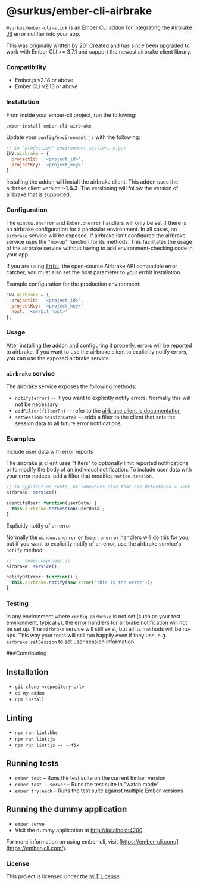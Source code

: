 # @surkus/ember-cli-airbrake

`@surkus/ember-cli-slick` is an [Ember CLI](http://www.ember-cli.com/) addon for integrating the [Airbrake JS](https://github.com/airbrake/airbrake-js) error notifier into your app.

This was originally written by [201 Created](https://github.com/201-created/ember-cli-airbrake) and has since been upgraded to work with Ember CLI >= 3.7.1 and support the newest airbrake client library.

### Compatibility

* Ember.js v2.18 or above
* Ember CLI v2.13 or above

### Installation

From inside your ember-cli project, run the following:

```bash
ember install ember-cli-airbrake
```

 Update your `config/environment.js` with the following:

```javascript
// in "production" environment section, e.g.:
ENV.airbrake = {
  projectId:  '<project_id>',
  projectKey: '<project_key>'
}
```

Installing the addon will install the airbrake client. This addon uses the airbrake client version **~1.6.3**. The versioning will follow the version of airbrake that is supported.

### Configuration

The `window.onerror` and `Ember.onerror` handlers will only be set if there is an airbrake configuration for a particular environment.
In all cases, an `airbrake` service will be exposed. If airbrake isn't configured the airbrake service uses the "no-op" function for its methods. This facilitates the usage of the airbrake service without having to add environment-checking code in your app.

If you are using [Errbit](https://github.com/errbit/errbit), the open-source Airbrake API compatible error catcher, you must also set the host parameter to your errbit installation.

Example configuration for the production environment:
```javascript
ENV.airbrake = {
  projectId:  '<project_id>',
  projectKey: '<project_key>'
  host: '<errbit_host>'
};
```

### Usage

After installing the addon and configuring it properly, errors will be reported to airbrake.
If you want to use the airbrake client to explicitly notify errors, you can use the exposed airbrake service.

### `airbrake` service

The airbrake service exposes the following methods:

  * `notify(error)` -- if you want to explicitly notify errors. Normally this will not be necessary
  * `addFilter(filterFn)` -- refer to the [airbrake client js documentation](https://github.com/airbrake/airbrake-js)
  * `setSession(sessionData)` -- adds a filter to the client that sets the session data to all future error notifications

### Examples

Include user data with error reports

The airbrake js client uses "filters" to optionally limit reported notifications or to modify the body of an individual notification.
To include user data with your error notices, add a filter that modifies `notice.session`.

```javascript
// in application route, or somewhere else that has determined a user is logged in
airbrake: service(),

identifyUser: function(userData) {
  this.airbrake.setSession(userData);
}
```

Explicitly notify of an error

Normally the `window.onerror` or `Ember.onerror` handlers will do this for you, but if you want to
explicitly notify of an error, use the airbrake service's `notify` method:

```javascript
// ... some-component.js
airbrake: service(),

notifyOfError: function() {
  this.airbrake.notify(new Error('this is the error'));
}
```

### Testing

In any environment where `config.airbrake` is not set (such as your test environment, typically),
the error handlers for airbrake notification will not be set up. The `airbrake` service will still
exist, but all its methods will be no-ops. This way your tests will still run happily even
if they use, e.g. `airbrake.setSession` to set user session information.


###Contributing

## Installation

* `git clone <repository-url>`
* `cd my-addon`
* `npm install`

## Linting

* `npm run lint:hbs`
* `npm run lint:js`
* `npm run lint:js -- --fix`

## Running tests

* `ember test` – Runs the test suite on the current Ember version
* `ember test --server` – Runs the test suite in "watch mode"
* `ember try:each` – Runs the test suite against multiple Ember versions

## Running the dummy application

* `ember serve`
* Visit the dummy application at [http://localhost:4200](http://localhost:4200).

For more information on using ember-cli, visit [https://ember-cli.com/](https://ember-cli.com/).

### License

This project is licensed under the [MIT License](LICENSE.md).
